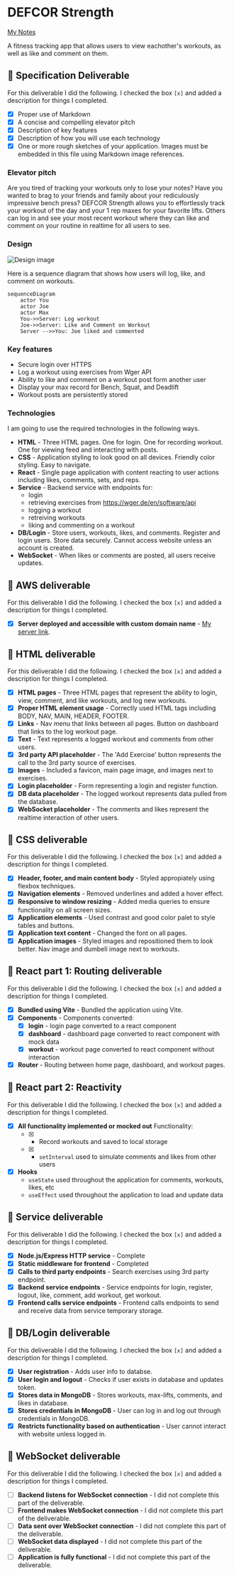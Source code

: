 # DEFCOR Strength

[My Notes](notes.md)

A fitness tracking app that allows users to view eachother's workouts, as well as like and comment on them.

## 🚀 Specification Deliverable

For this deliverable I did the following. I checked the box `[x]` and added a description for things I completed.

- [x] Proper use of Markdown
- [x] A concise and compelling elevator pitch
- [x] Description of key features
- [x] Description of how you will use each technology
- [x] One or more rough sketches of your application. Images must be embedded in this file using Markdown image references.

### Elevator pitch

Are you tired of tracking your workouts only to lose your notes? Have you wanted to brag to your friends and family about your rediculously impressive bench press? DEFCOR Strength allows you to effortlessly track your workout of the day and your 1 rep maxes for your favorite lifts. Others can log in and see your most recent workout where they can like and comment on your routine in realtime for all users to see.

### Design

![Design image](./images/fit-tracker.png)

Here is a sequence diagram that shows how users will log, like, and comment on workouts.

```mermaid
sequenceDiagram
    actor You
    actor Joe
    actor Max
    You->>Server: Log workout
    Joe->>Server: Like and Comment on Workout
    Server -->>You: Joe liked and commented
```

### Key features

- Secure login over HTTPS
- Log a workout using exercises from Wger API
- Ability to like and comment on a workout post form another user
- Display your max record for Bench, Squat, and Deadlift
- Workout posts are persistently stored

### Technologies

I am going to use the required technologies in the following ways.

- **HTML** - Three HTML pages. One for login. One for recording workout. One for viewing feed and interacting with posts.
- **CSS** - Application styling to look good on all devices. Friendly color styling. Easy to navigate. 
- **React** - Single page application with content reacting to user actions including likes, comments, sets, and reps.
- **Service** - Backend service with endpoints for:
    - login
    - retrieving exercises from https://wger.de/en/software/api
    - logging a workout
    - retreiving workouts
    - liking and commenting on a workout
- **DB/Login** - Store users, workouts, likes, and comments. Register and login users. Store data securely. Cannot access website unless an account is created.
- **WebSocket** - When likes or comments are posted, all users receive updates.

## 🚀 AWS deliverable

For this deliverable I did the following. I checked the box `[x]` and added a description for things I completed.

- [x] **Server deployed and accessible with custom domain name** - [My server link](https://defcor-fit.com/).

## 🚀 HTML deliverable

For this deliverable I did the following. I checked the box `[x]` and added a description for things I completed.

- [x] **HTML pages** - Three HTML pages that represent the ability to login, view, comment, and like workouts, and log new workouts.
- [x] **Proper HTML element usage** - Correctly used HTML tags including BODY, NAV, MAIN, HEADER, FOOTER.
- [x] **Links** - Nav menu that links between all pages. Button on dashboard that links to the log workout page.
- [x] **Text** - Text represents a logged workout and comments from other users.
- [x] **3rd party API placeholder** - The 'Add Exercise' button represents the call to the 3rd party source of exercises.
- [x] **Images** - Included a favicon, main page image, and images next to exercises.
- [x] **Login placeholder** - Form representing a login and register function.
- [x] **DB data placeholder** - The logged workout represents data pulled from the database.
- [x] **WebSocket placeholder** - The comments and likes represent the realtime interaction of other users.

## 🚀 CSS deliverable

For this deliverable I did the following. I checked the box `[x]` and added a description for things I completed.

- [x] **Header, footer, and main content body** - Styled appropiately using flexbox techniques.
- [x] **Navigation elements** - Removed underlines and added a hover effect.
- [x] **Responsive to window resizing** - Added media queries to ensure functionality on all screen sizes.
- [x] **Application elements** - Used contrast and good color palet to style tables and buttons.
- [x] **Application text content** - Changed the font on all pages.
- [x] **Application images** - Styled images and repositioned them to look better. Nav image and dumbell image next to workouts.

## 🚀 React part 1: Routing deliverable

For this deliverable I did the following. I checked the box `[x]` and added a description for things I completed.

- [x] **Bundled using Vite** - Bundled the application using Vite.
- [x] **Components** - Components converted:
    - [x] **login** - login page converted to a react component
    - [x] **dashboard** - dashboard page converted to react component with mock data
    - [x] **workout** - workout page converted to react component without interaction
- [x] **Router** - Routing between home page, dashboard, and workout pages.

## 🚀 React part 2: Reactivity

For this deliverable I did the following. I checked the box `[x]` and added a description for things I completed.

- [x] **All functionality implemented or mocked out** Functionality:
    - [x] - Record workouts and saved to local storage
    - [x] - `setInterval` used to simulate comments and likes from other users
- [x] **Hooks** 
    - `useState` used throughout the application for comments, workouts, likes, etc
    - `useEffect` used throughout the application to load and update data

## 🚀 Service deliverable

For this deliverable I did the following. I checked the box `[x]` and added a description for things I completed.

- [x] **Node.js/Express HTTP service** - Complete
- [x] **Static middleware for frontend** - Completed
- [x] **Calls to third party endpoints** - Search exercises using 3rd party endpoint.
- [x] **Backend service endpoints** - Service endpoints for login, register, logout, like, comment, add workout, get workout.
- [x] **Frontend calls service endpoints** - Frontend calls endpoints to send and receive data from service temporary storage.

## 🚀 DB/Login deliverable

For this deliverable I did the following. I checked the box `[x]` and added a description for things I completed.

- [x] **User registration** - Adds user info to databse.
- [x] **User login and logout** - Checks if user exists in database and updates token.
- [x] **Stores data in MongoDB** - Stores workouts, max-lifts, comments, and likes in database.
- [x] **Stores credentials in MongoDB** - User can log in and log out through credentials in MongoDB.
- [x] **Restricts functionality based on authentication** - User cannot interact with website unless logged in.

## 🚀 WebSocket deliverable

For this deliverable I did the following. I checked the box `[x]` and added a description for things I completed.

- [ ] **Backend listens for WebSocket connection** - I did not complete this part of the deliverable.
- [ ] **Frontend makes WebSocket connection** - I did not complete this part of the deliverable.
- [ ] **Data sent over WebSocket connection** - I did not complete this part of the deliverable.
- [ ] **WebSocket data displayed** - I did not complete this part of the deliverable.
- [ ] **Application is fully functional** - I did not complete this part of the deliverable.
